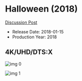 # Halloween (2018)

[Discussion Post](https://www.avsforum.com/threads/bass-eq-for-filtered-movies.2995212/post-57394256)

* Release Date: 2018-01-15
* Production Year: 2018

## 4K/UHD/DTS:X

![img 0](https://i.imgur.com/SLxItim.jpg)

![img 1](https://i.imgur.com/VqXtA4B.jpg)

